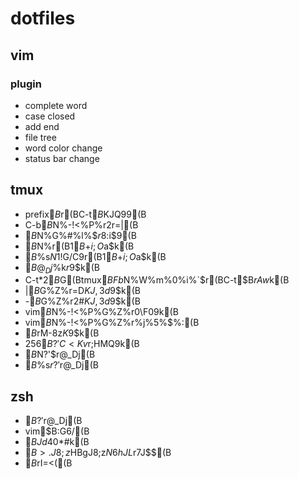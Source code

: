 # dotfiles

## vim

### plugin

+ complete word
+ case closed
+ add end
+ file tree
+ word color change
+ status bar change

## tmux

+ prefix$B%-!<$r(BC-t$B$KJQ99(B
+ C-b$B$N%-!<%P%$%s%I$r2r=|(B
+ $B%-!<%9%H%m!<%/$N%G%#%l%$$r8:$i$9(B
+ $B%&%#%s%I%&$N%$%s%G%C%/%9$r(B1$B$+$i;O$a$k(B
+ $B%Z%$%s$N1!$G$/$C$9$r(B1$B$+$i;O$a$k(B
+ $B@_Dj%U%!%$%k$r%j%m!<%I$9$k(B
+ C-t*2$B$G(Btmux$BFb$N%W%m%0%i%`$r(BC-t$B$rAw$k(B
+ |$B$G%Z%$%s$r=D$KJ,3d$9$k(B
+ -$B$G%Z%$%s$r2#$KJ,3d$9$k(B
+ vim$B$N%-!<%P%$%s%I$G%Z%$%s$r0\F0$9$k(B
+ vim$B$N%-!<%P%$%s%I$G%Z%$%s$r%j%5%$%:(B
+ $B%^%&%9A`:n$rM-8z$K$9$k(B
+ 256$B?'C<Kv$r;HMQ$9$k(B
+ $B%9%F!<%?%9%P!<$N?'$r@_Dj(B
+ $B%3%^%s%I%i%$%s$r?'$r@_Dj(B

## zsh

+ $B?'$r@_Dj(B
+ vim$B:G6/(B
+ $BJd40$*#k(B
+ $B>.J8;z$HBgJ8;z$N6hJL$r$7$J$$(B
+ $B%+%l%s%H%G%#%l%/%H%j$rI=<((B
